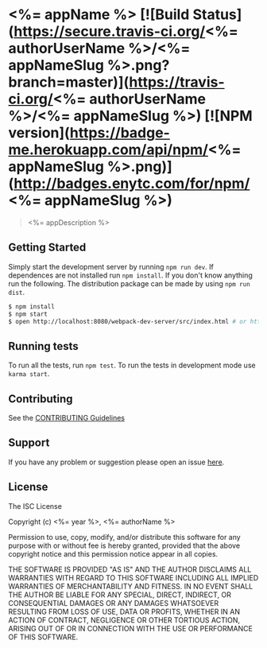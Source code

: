 # <%= appName %> [![Build Status](https://secure.travis-ci.org/<%= authorUserName %>/<%= appNameSlug %>.png?branch=master)](https://travis-ci.org/<%= authorUserName %>/<%= appNameSlug %>) [![NPM version](https://badge-me.herokuapp.com/api/npm/<%= appNameSlug %>.png)](http://badges.enytc.com/for/npm/<%= appNameSlug %>)

> <%= appDescription %>

## Getting Started

Simply start the development server by running `npm run dev`. If dependences
are not installed run `npm install`. If you don't know anything run the
following. The distribution package can be made by using `npm run dist`.

```bash
$ npm install
$ npm start
$ open http://localhost:8080/webpack-dev-server/src/index.html # or http://localhost:8080/src/index.html
```

## Running tests

To run all the tests, run `npm test`. To run the tests in development mode use
`karma start`.

## Contributing

See the [CONTRIBUTING Guidelines](<%= url + '/blob/master/CONTRIBUTING.md' %>)

## Support
If you have any problem or suggestion please open an issue
[here](<%= bugs %>).

## License

The ISC License

Copyright (c) <%= year %>, <%= authorName %>

Permission to use, copy, modify, and/or distribute this software for any
purpose with or without fee is hereby granted, provided that the above
copyright notice and this permission notice appear in all copies.

THE SOFTWARE IS PROVIDED "AS IS" AND THE AUTHOR DISCLAIMS ALL WARRANTIES
WITH REGARD TO THIS SOFTWARE INCLUDING ALL IMPLIED WARRANTIES OF
MERCHANTABILITY AND FITNESS. IN NO EVENT SHALL THE AUTHOR BE LIABLE FOR
ANY SPECIAL, DIRECT, INDIRECT, OR CONSEQUENTIAL DAMAGES OR ANY DAMAGES
WHATSOEVER RESULTING FROM LOSS OF USE, DATA OR PROFITS, WHETHER IN AN
ACTION OF CONTRACT, NEGLIGENCE OR OTHER TORTIOUS ACTION, ARISING OUT OF
OR IN CONNECTION WITH THE USE OR PERFORMANCE OF THIS SOFTWARE.
